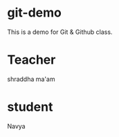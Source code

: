 # git-demo

This is a demo for Git &amp; Github class.

# Teacher

shraddha ma'am

# student

Navya

